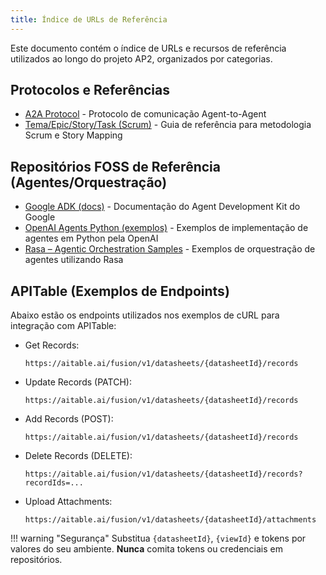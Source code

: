 ```yaml
---
title: Índice de URLs de Referência
---
```


Este documento contém o índice de URLs e recursos de referência utilizados ao longo do projeto AP2, organizados por categorias.

## Protocolos e Referências

* [A2A Protocol](https://a2a-protocol.org) - Protocolo de comunicação Agent-to-Agent
* [Tema/Epic/Story/Task (Scrum)](https://www.visual-paradigm.com/scrum/theme-epic-user-story-task/) - Guia de referência para metodologia Scrum e Story Mapping

## Repositórios FOSS de Referência (Agentes/Orquestração)

* [Google ADK (docs)](https://github.com/google/adk-docs) - Documentação do Agent Development Kit do Google
* [OpenAI Agents Python (exemplos)](https://github.com/openai/openai-agents-python/tree/main) - Exemplos de implementação de agentes em Python pela OpenAI
* [Rasa – Agentic Orchestration Samples](https://github.com/RasaHQ/agentic-orchestration-samples) - Exemplos de orquestração de agentes utilizando Rasa

## APITable (Exemplos de Endpoints)

Abaixo estão os endpoints utilizados nos exemplos de cURL para integração com APITable:

* Get Records:

    ```http
    https://aitable.ai/fusion/v1/datasheets/{datasheetId}/records
    ```

* Update Records (PATCH):

    ```http
    https://aitable.ai/fusion/v1/datasheets/{datasheetId}/records
    ```

* Add Records (POST):

    ```http
    https://aitable.ai/fusion/v1/datasheets/{datasheetId}/records
    ```

* Delete Records (DELETE):

    ```http
    https://aitable.ai/fusion/v1/datasheets/{datasheetId}/records?recordIds=...
    ```

* Upload Attachments:

    ```http
    https://aitable.ai/fusion/v1/datasheets/{datasheetId}/attachments
    ```

!!! warning "Segurança"
    Substitua `{datasheetId}`, `{viewId}` e tokens por valores do seu ambiente. **Nunca** comita tokens ou credenciais em repositórios.

